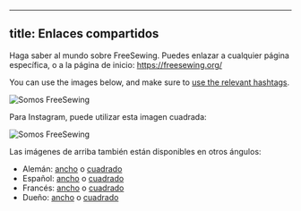 ***

## title: Enlaces compartidos

Haga saber al mundo sobre FreeSewing. Puedes enlazar a cualquier página específica, o a la página de inicio: https://freesewing.org/

You can use the images below, and make sure to [use the relevant hashtags](/community/hashtags/).

<img src="/share/en.wide.png" alt="Somos FreeSewing" style="max-height: 25vh;" class="shadow" />

Para Instagram, puede utilizar esta imagen cuadrada:

<img src="/share/en.square.png" alt="Somos FreeSewing" style="max-height: 25vh;" class="shadow" />

Las imágenes de arriba también están disponibles en otros ángulos:

*   Alemán: [ancho](/share/de.wide.jpg) o [cuadrado](/share/de.square.jpg)
*   Español: [ancho](/share/es.wide.jpg) o [cuadrado](/share/es.square.jpg)
*   Francés: [ancho](/share/fr.wide.jpg) o [cuadrado](/share/fr.square.jpg)
*   Dueño: [ancho](/share/nl.wide.jpg) o [cuadrado](/share/nl.square.jpg)
